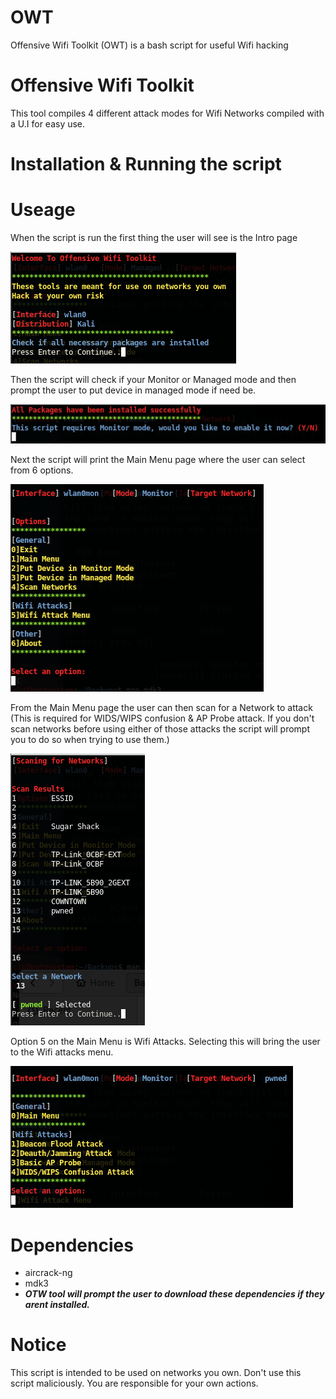 # OWT
Offensive Wifi Toolkit (OWT) is a bash script for useful Wifi hacking
# Offensive Wifi Toolkit
This tool compiles 4 different attack modes for Wifi Networks compiled with a U.I for easy use.

# Installation & Running the script

# Useage
When the script is run the first thing the user will see is the Intro page

![img1](img/img1.png)

Then the script will check if your Monitor or Managed mode and then prompt the user to put device in managed mode if need be.

![img2](img/img2.png)

Next the script will print the Main Menu page where the user can select from 6 options.

![img3](img/img3.png)

From the Main Menu page the user can then scan for a Network to attack (This is required for WIDS/WIPS confusion & AP Probe attack. If you don't scan networks before using either of those attacks the script will prompt you to do so when trying to use them.)

![img4](img/img4.png)

Option 5 on the Main Menu is Wifi Attacks. Selecting this will bring the user to the Wifi attacks menu.

![img5](img/img5.png)

# Dependencies 
* aircrack-ng 
* mdk3
* ***OTW tool will prompt the user to download these dependencies if they arent installed.***

# Notice

This script is intended to be used on networks you own. Don't use this script maliciously. You are responsible for your own actions.
